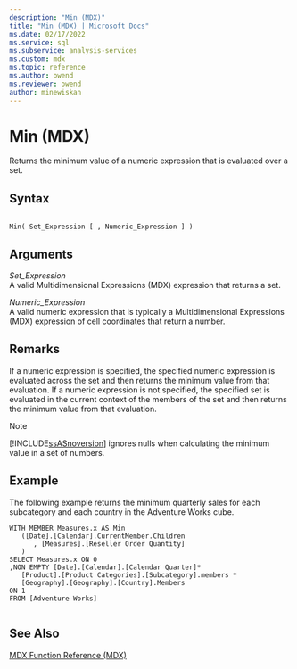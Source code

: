 ```yaml
---
description: "Min (MDX)"
title: "Min (MDX) | Microsoft Docs"
ms.date: 02/17/2022
ms.service: sql
ms.subservice: analysis-services
ms.custom: mdx
ms.topic: reference
ms.author: owend
ms.reviewer: owend
author: minewiskan
---
```

# Min (MDX)


  Returns the minimum value of a numeric expression that is evaluated over a set.  
  
## Syntax  
  
```  
  
Min( Set_Expression [ , Numeric_Expression ] )  
```  
  
## Arguments  
 *Set_Expression*  
 A valid Multidimensional Expressions (MDX) expression that returns a set.  
  
 *Numeric_Expression*  
 A valid numeric expression that is typically a Multidimensional Expressions (MDX) expression of cell coordinates that return a number.  
  
## Remarks  
 If a numeric expression is specified, the specified numeric expression is evaluated across the set and then returns the minimum value from that evaluation. If a numeric expression is not specified, the specified set is evaluated in the current context of the members of the set and then returns the minimum value from that evaluation.  
  
> [!NOTE]  
>  [!INCLUDE[ssASnoversion](../includes/ssasnoversion-md.md)] ignores nulls when calculating the minimum value in a set of numbers.  
  
## Example  
 The following example returns the minimum quarterly sales for each subcategory and each country in the Adventure Works cube.  
  
```  
WITH MEMBER Measures.x AS Min   
   ([Date].[Calendar].CurrentMember.Children  
      , [Measures].[Reseller Order Quantity]  
   )  
SELECT Measures.x ON 0  
,NON EMPTY [Date].[Calendar].[Calendar Quarter]*   
   [Product].[Product Categories].[Subcategory].members *  
   [Geography].[Geography].[Country].Members  
ON 1  
FROM [Adventure Works]  
  
```  
  
## See Also  
 [MDX Function Reference &#40;MDX&#41;](../mdx/mdx-function-reference-mdx.md)  
  
  
